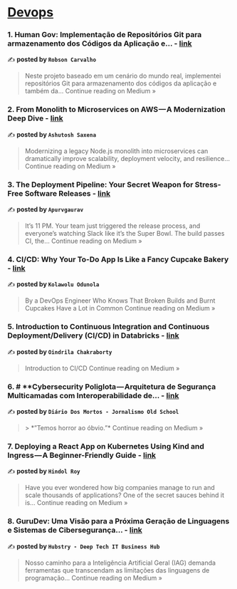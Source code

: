 
<h1><a href=https://medium.com/tag/devops/recommended target="_blank" rel="noopener noreferrer">Devops</a></h1>
<h3>1. Human Gov: Implementação de Repositórios Git para armazenamento dos Códigos da Aplicação e… - <a href="https://medium.com/@rob_carv/human-gov-implementa%C3%A7%C3%A3o-de-reposit%C3%B3rios-git-para-armazenamento-dos-c%C3%B3digos-da-aplica%C3%A7%C3%A3o-e-a227eb7bf132?source=rss------devops-5" target="_blank" rel="noopener noreferrer">link</a></h3>

✍️ **posted by `Robson Carvalho`**

<blockquote>Neste projeto baseado em um cenário do mundo real, implementei repositórios Git para armazenamento dos códigos da aplicação e também da…
Continue reading on Medium »</blockquote>

<h3>2. From Monolith to Microservices on AWS — A Modernization Deep Dive - <a href="https://saxenaashutosh.medium.com/from-monolith-to-microservices-on-aws-a-modernization-deep-dive-a3cf20355e4b?source=rss------devops-5" target="_blank" rel="noopener noreferrer">link</a></h3>

✍️ **posted by `Ashutosh Saxena`**

<blockquote>Modernizing a legacy Node.js monolith into microservices can dramatically improve scalability, deployment velocity, and resilience…
Continue reading on Medium »</blockquote>

<h3>3. The Deployment Pipeline: Your Secret Weapon for Stress-Free Software Releases - <a href="https://medium.com/@apurvgaurav/the-deployment-pipeline-your-secret-weapon-for-stress-free-software-releases-e74c7bb499fa?source=rss------devops-5" target="_blank" rel="noopener noreferrer">link</a></h3>

✍️ **posted by `Apurvgaurav`**

<blockquote>It’s 11 PM. Your team just triggered the release process, and everyone’s watching Slack like it’s the Super Bowl. The build passes CI, the…
Continue reading on Medium »</blockquote>

<h3>4. CI/CD: Why Your To-Do App Is Like a Fancy Cupcake Bakery - <a href="https://medium.com/@richestotown/ci-cd-why-your-to-do-app-is-like-a-fancy-cupcake-bakery-8036fa3d6b6f?source=rss------devops-5" target="_blank" rel="noopener noreferrer">link</a></h3>

✍️ **posted by `Kolawolu Odunola`**

<blockquote>By a DevOps Engineer Who Knows That Broken Builds and Burnt Cupcakes Have a Lot in Common
Continue reading on Medium »</blockquote>

<h3>5. Introduction to Continuous Integration and Continuous Deployment/Delivery (CI/CD) in Databricks - <a href="https://oindrila-chakraborty88.medium.com/introduction-to-continuous-integration-and-continuous-deployment-delivery-ci-cd-in-databricks-beedb44c3fdb?source=rss------devops-5" target="_blank" rel="noopener noreferrer">link</a></h3>

✍️ **posted by `Oindrila Chakraborty`**

<blockquote>Introduction to CI/CD
Continue reading on Medium »</blockquote>

<h3>6. #  **Cybersecurity Poliglota — Arquitetura de Segurança Multicamadas com Interoperabilidade de… - <a href="https://medium.com/@diariodosmortos/cybersecurity-poliglota-arquitetura-de-seguran%C3%A7a-multicamadas-com-interoperabilidade-de-06563ae8aad5?source=rss------devops-5" target="_blank" rel="noopener noreferrer">link</a></h3>

✍️ **posted by `Diário Dos Mortos - Jornalismo Old School`**

<blockquote>> *”Temos horror ao óbvio.”*
Continue reading on Medium »</blockquote>

<h3>7. Deploying a React App on Kubernetes Using Kind and Ingress — A Beginner-Friendly Guide - <a href="https://medium.com/@hindolroy.2306/deploying-a-react-app-on-kubernetes-using-kind-and-ingress-a-beginner-friendly-guide-b90400914c6f?source=rss------devops-5" target="_blank" rel="noopener noreferrer">link</a></h3>

✍️ **posted by `Hindol Roy`**

<blockquote>Have you ever wondered how big companies manage to run and scale thousands of applications? One of the secret sauces behind it is…
Continue reading on Medium »</blockquote>

<h3>8. GuruDev: Uma Visão para a Próxima Geração de Linguagens e Sistemas de Cibersegurança… - <a href="https://medium.com/@hubstry/gurudev-uma-vis%C3%A3o-para-a-pr%C3%B3xima-gera%C3%A7%C3%A3o-de-linguagens-e-sistemas-de-ciberseguran%C3%A7a-ccafa2175258?source=rss------devops-5" target="_blank" rel="noopener noreferrer">link</a></h3>

✍️ **posted by `Hubstry - Deep Tech IT Business Hub`**

<blockquote>Nosso caminho para a Inteligência Artificial Geral (IAG) demanda ferramentas que transcendam as limitações das linguagens de programação…
Continue reading on Medium »</blockquote>

